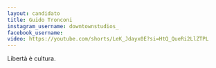 ```yaml
---
layout: candidato
title: Guido Tronconi
instagram_username: downtownstudios_
facebook_username: 
video: https://youtube.com/shorts/LeK_Jdayx0E?si=HtQ_QueRi2LlZTPL
---
```

Libertà è cultura.